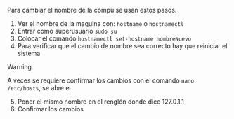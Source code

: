 Para cambiar el nombre de la compu se usan estos pasos.

1. Ver el nombre de la maquina con:
	`hostname`
	o
	`hostnamectl`
2. Entrar como superusuario
	`sudo su`
3. Colocar el comando
	`hostnamectl set-hostname nombreNuevo`
4. Para verificar que el cambio de nombre sea correcto hay que reiniciar el sistema

>[!WARNING]
>A veces se requiere confirmar los cambios con el comando `nano /etc/hosts`, se abre el 


5. Poner el mismo nombre en el renglón donde dice 127.0.1.1
6. Confirmar los cambios